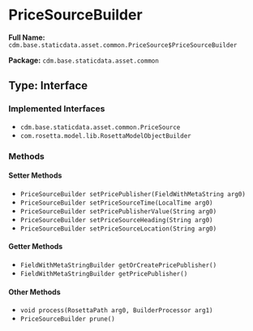 # PriceSourceBuilder

**Full Name:** `cdm.base.staticdata.asset.common.PriceSource$PriceSourceBuilder`

**Package:** `cdm.base.staticdata.asset.common`

## Type: Interface

### Implemented Interfaces

- `cdm.base.staticdata.asset.common.PriceSource`
- `com.rosetta.model.lib.RosettaModelObjectBuilder`

### Methods

#### Setter Methods

- `PriceSourceBuilder setPricePublisher(FieldWithMetaString arg0)`
- `PriceSourceBuilder setPriceSourceTime(LocalTime arg0)`
- `PriceSourceBuilder setPricePublisherValue(String arg0)`
- `PriceSourceBuilder setPriceSourceHeading(String arg0)`
- `PriceSourceBuilder setPriceSourceLocation(String arg0)`

#### Getter Methods

- `FieldWithMetaStringBuilder getOrCreatePricePublisher()`
- `FieldWithMetaStringBuilder getPricePublisher()`

#### Other Methods

- `void process(RosettaPath arg0, BuilderProcessor arg1)`
- `PriceSourceBuilder prune()`

